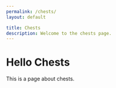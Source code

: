```yaml
---
permalink: /chests/
layout: default

title: Chests
description: Welcome to the chests page.
---
```




# Hello Chests

This is a page about chests.